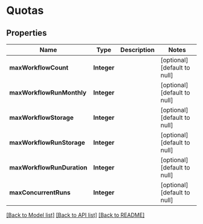 # Quotas
## Properties

| Name | Type | Description | Notes |
|------------ | ------------- | ------------- | -------------|
| **maxWorkflowCount** | **Integer** |  | [optional] [default to null] |
| **maxWorkflowRunMonthly** | **Integer** |  | [optional] [default to null] |
| **maxWorkflowStorage** | **Integer** |  | [optional] [default to null] |
| **maxWorkflowRunStorage** | **Integer** |  | [optional] [default to null] |
| **maxWorkflowRunDuration** | **Integer** |  | [optional] [default to null] |
| **maxConcurrentRuns** | **Integer** |  | [optional] [default to null] |

[[Back to Model list]](../README.md#documentation-for-models) [[Back to API list]](../README.md#documentation-for-api-endpoints) [[Back to README]](../README.md)


